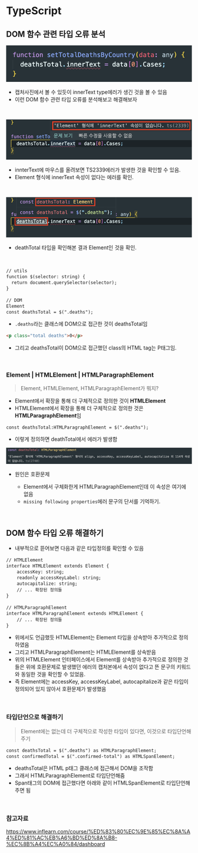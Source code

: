 # TypeScript

## DOM 함수 관련 타입 오류 분석

![](/screen/innerText%20%ED%83%80%EC%9E%85%EC%97%90%EB%9F%AC.png)

- 캡처사진에서 볼 수 있듯이 innerText type에러가 생긴 것을 볼 수 있음
- 이런 DOM 함수 관련 타입 오류를 분석해보고 해결해보자

<br>

![](/screen/Element%20InnerText.png)

- innterText에 마우스를 올려보면 TS2339에러가 발생한 것을 확인할 수 있음.
- Element 형식에 innerText 속성이 없다는 에러를 확인.

<br>

![](/screen/deathTotal%20type.png)

- deathTotal 타입을 확인해본 결과 Element인 것을 확인.

<br>

```TSX
// utils
function $(selector: string) {
  return document.querySelector(selector);
}

// DOM
Element
const deathsTotal = $(".deaths");
```

- `.deaths`라는 클래스에 DOM으로 접근한 것이 deathsTotal임

```HTML
<p class="total deaths">0</p>
```

- 그리고 deathsTotal이 DOM으로 접근했던 class의 HTML tag는 P태그임.

<br>

### Element | HTMLElement | HTMLParagraphElement

> Element, HTMLElement, HTMLParagraphElement가 뭐지?

- Element에서 확장을 통해 더 구체적으로 정의한 것이 **HTMLElement**
- HTMLElement에서 확장을 통해 더 구체적으로 정의한 것은 **HTMLParagraphElement**임

```TSX
const deathsTotal:HTMLParagraphElement = $(".deaths");
```

- 이렇게 정의하면 deathTotal에서 에러가 발생함

![](/screen/Element%EC%99%80%20HTMLparagraph%20Element%20%EC%B0%A8%EC%9D%B4.png)

- 원인은 호환문제

  - Element에서 구체화한게 HTMLParagraphElement인데 이 속성은 여기에 없음
  - `missing following properties`에러 문구의 단서를 기억하기.

<br>

## DOM 함수 타입 오류 해결하기

- 내부적으로 뜯어보면 다음과 같은 타입정의를 확인할 수 있음

```TSX
// HTMLElement
interface HTMLElement extends Element {
    accessKey: string;
    readonly accessKeyLabel: string;
    autocapitalize: string;
    // ... 확장된 정의들
}

// HTMLParagraphElement
interface HTMLParagraphElement extends HTMLElement {
    // ... 확장된 정의들
}
```

- 위에서도 언급했듯 HTMLElement는 Element 타입을 상속받아 추가적으로 정의하였음
- 그리고 HTMLParagraphElement는 HTMLElement를 상속받음
- 위의 HTMLElement 인터페이스에서 Element를 상속받아 추가적으로 정의한 것들은 위에 호환문제로 발생했던 에러의 캡처본에서 속성이 없다고 뜬 문구의 키워드와 동일한 것을 확인할 수 있었음.
- 즉 Element에는 accessKey, accessKeyLabel, autocapitalize과 같은 타입이 정의되어 있지 않아서 호환문제가 발생했음

<br>

### 타입단언으로 해결하기

> Element에는 없는데 더 구체적으로 작성한 타입이 있다면, 이것으로 타입단언해주기

```TSX
const deathsTotal = $(".deaths") as HTMLParagraphElement;
const confirmedTotal = $(".confirmed-total") as HTMLSpanElement;
```

- deathsTotal은 HTML p태그 클래스에 접근해서 DOM을 조작함
- 그래서 HTMLParagraphElement로 타입단언해줌
- Span태그의 DOM에 접근했다면 아래와 같이 HTMLSpanElement로 타입단언해주면 됨

<br>

### 참고자료

https://www.inflearn.com/course/%ED%83%80%EC%9E%85%EC%8A%A4%ED%81%AC%EB%A6%BD%ED%8A%B8-%EC%8B%A4%EC%A0%84/dashboard
